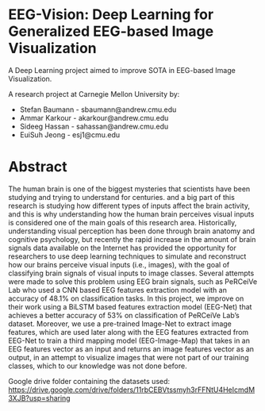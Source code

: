 # EEG-Vision: Deep Learning for Generalized EEG-based Image Visualization
A Deep Learning project aimed to improve SOTA in EEG-based Image Visualization.

A research project at Carnegie Mellon University by:
<ul>
  <li>Stefan Baumann - sbaumann@andrew.cmu.edu</li>
  <li>Ammar Karkour - akarkour@andrew.cmu.edu</li>
  <li>Sideeg Hassan - sahassan@andrew.cmu.edu</li>
  <li>EuiSuh Jeong - esj1@cmu.edu</li>
</ul>

# Abstract
The human brain is one of the biggest mysteries that scientists have been studying and trying to
understand for centuries. and a big part of this research is studying how different types of inputs affect
the brain activity, and this is why understanding how the human brain perceives visual inputs is
considered one of the main goals of this research area. Historically, understanding visual perception
has been done through brain anatomy and cognitive psychology, but recently the rapid increase in the
amount of brain signals data available on the Internet has provided the opportunity for researchers
to use deep learning techniques to simulate and reconstruct how our brains perceive visual inputs
(i.e., images), with the goal of classifying brain signals of visual inputs to image classes. Several
attempts were made to solve this problem using EEG brain signals, such as PeRCeiVe Lab who used
a CNN based EEG features extraction model with an accuracy of 48.1% on classification tasks. In
this project, we improve on their work using a BiLSTM based features extraction model (EEG-Net)
that achieves a better accuracy of 53% on classification of PeRCeiVe Lab’s dataset. Moreover, we
use a pre-trained Image-Net to extract image features, which are used later along with the EEG
features extracted from EEG-Net to train a third mapping model (EEG-Image-Map) that takes in
an EEG features vector as an input and returns an image features vector as an output, in an attempt
to visualize images that were not part of our training classes, which to our knowledge was not done
before.

Google drive folder containing the datasets used: 
https://drive.google.com/drive/folders/11rbCEBVtssmyh3rFFNtU4HeIcmdM3XJB?usp=sharing
